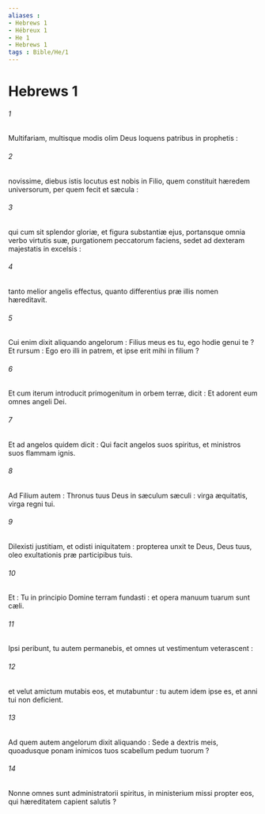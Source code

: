 ```yaml
---
aliases : 
- Hebrews 1
- Hébreux 1
- He 1
- Hebrews 1
tags : Bible/He/1
---
```


# Hebrews 1

###### 1
Multifariam, multisque modis olim Deus loquens patribus in prophetis :
###### 2
novissime, diebus istis locutus est nobis in Filio, quem constituit hæredem universorum, per quem fecit et sæcula :
###### 3
qui cum sit splendor gloriæ, et figura substantiæ ejus, portansque omnia verbo virtutis suæ, purgationem peccatorum faciens, sedet ad dexteram majestatis in excelsis :
###### 4
tanto melior angelis effectus, quanto differentius præ illis nomen hæreditavit.
###### 5
Cui enim dixit aliquando angelorum : Filius meus es tu, ego hodie genui te ? Et rursum : Ego ero illi in patrem, et ipse erit mihi in filium ?
###### 6
Et cum iterum introducit primogenitum in orbem terræ, dicit : Et adorent eum omnes angeli Dei.
###### 7
Et ad angelos quidem dicit : Qui facit angelos suos spiritus, et ministros suos flammam ignis.
###### 8
Ad Filium autem : Thronus tuus Deus in sæculum sæculi : virga æquitatis, virga regni tui.
###### 9
Dilexisti justitiam, et odisti iniquitatem : propterea unxit te Deus, Deus tuus, oleo exultationis præ participibus tuis.
###### 10
Et : Tu in principio Domine terram fundasti : et opera manuum tuarum sunt cæli.
###### 11
Ipsi peribunt, tu autem permanebis, et omnes ut vestimentum veterascent :
###### 12
et velut amictum mutabis eos, et mutabuntur : tu autem idem ipse es, et anni tui non deficient.
###### 13
Ad quem autem angelorum dixit aliquando : Sede a dextris meis, quoadusque ponam inimicos tuos scabellum pedum tuorum ?
###### 14
Nonne omnes sunt administratorii spiritus, in ministerium missi propter eos, qui hæreditatem capient salutis ?
